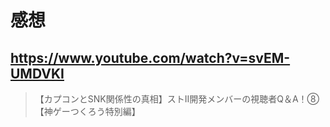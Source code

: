 # 感想

## https://www.youtube.com/watch?v=svEM-UMDVKI

> 【カプコンとSNK関係性の真相】ストⅡ開発メンバーの視聴者Q＆A！⑧【神ゲーつくろう特別編】 

